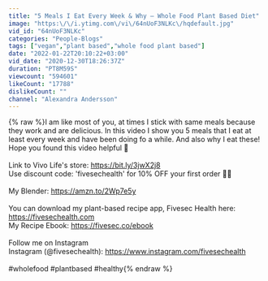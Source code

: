 ```yaml
---
title: "5 Meals I Eat Every Week & Why – Whole Food Plant Based Diet"
image: "https:\/\/i.ytimg.com\/vi\/64nUoF3NLKc\/hqdefault.jpg"
vid_id: "64nUoF3NLKc"
categories: "People-Blogs"
tags: ["vegan","plant based","whole food plant based"]
date: "2022-01-22T20:10:22+03:00"
vid_date: "2020-12-30T18:26:37Z"
duration: "PT8M59S"
viewcount: "594601"
likeCount: "17788"
dislikeCount: ""
channel: "Alexandra Andersson"
---
```

{% raw %}I am like most of you, at times I stick with same meals because they work and are delicious. In this video I show you 5 meals that I eat at least every week and have been doing fo a while. And also why I eat these! Hope you found this video helpful 💚<br /><br />Link to Vivo Life's store: <a rel="nofollow" target="blank" href="https://bit.ly/3jwX2j8">https://bit.ly/3jwX2j8</a><br />Use discount code: 'fivesechealth' for 10% OFF your first order 👍🏼<br /><br />My Blender: <a rel="nofollow" target="blank" href="https://amzn.to/2Wp7e5y">https://amzn.to/2Wp7e5y</a><br /><br />You can download my plant-based recipe app, Fivesec Health here: <a rel="nofollow" target="blank" href="https://fivesechealth.com">https://fivesechealth.com</a><br />My Recipe Ebook: <a rel="nofollow" target="blank" href="https://fivesec.co/ebook">https://fivesec.co/ebook</a><br /><br />Follow me on Instagram<br />Instagram (@fivesechealth): <a rel="nofollow" target="blank" href="https://www.instagram.com/fivesechealth">https://www.instagram.com/fivesechealth</a><br /><br />#wholefood #plantbased #healthy{% endraw %}
